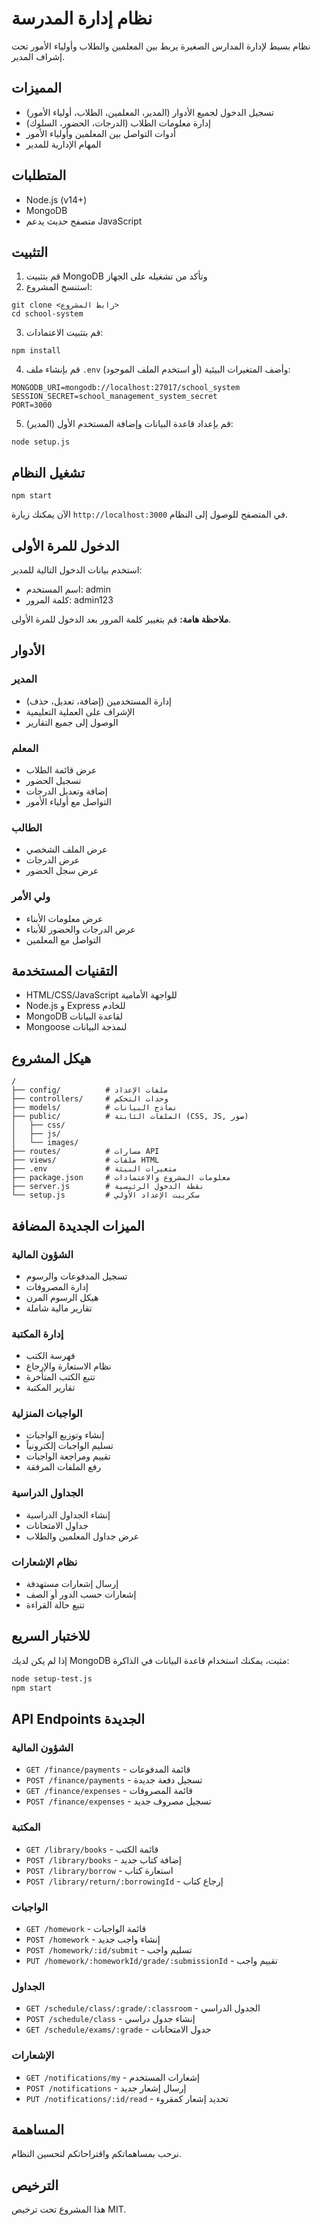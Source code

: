 # نظام إدارة المدرسة

نظام بسيط لإدارة المدارس الصغيرة يربط بين المعلمين والطلاب وأولياء الأمور تحت إشراف المدير.

## المميزات

- تسجيل الدخول لجميع الأدوار (المدير، المعلمين، الطلاب، أولياء الأمور)
- إدارة معلومات الطلاب (الدرجات، الحضور، السلوك)
- أدوات التواصل بين المعلمين وأولياء الأمور
- المهام الإدارية للمدير

## المتطلبات

- Node.js (v14+)
- MongoDB
- متصفح حديث يدعم JavaScript

## التثبيت

1. قم بتثبيت MongoDB وتأكد من تشغيله على الجهاز
2. استنسخ المشروع:
```
git clone <رابط المشروع>
cd school-system
```

3. قم بتثبيت الاعتمادات:
```
npm install
```

4. قم بإنشاء ملف `.env` (أو استخدم الملف الموجود) وأضف المتغيرات البيئية:
```
MONGODB_URI=mongodb://localhost:27017/school_system
SESSION_SECRET=school_management_system_secret
PORT=3000
```

5. قم بإعداد قاعدة البيانات وإضافة المستخدم الأول (المدير):
```
node setup.js
```

## تشغيل النظام

```
npm start
```

الآن يمكنك زيارة `http://localhost:3000` في المتصفح للوصول إلى النظام.

## الدخول للمرة الأولى

استخدم بيانات الدخول التالية للمدير:
- اسم المستخدم: admin
- كلمة المرور: admin123

**ملاحظة هامة:** قم بتغيير كلمة المرور بعد الدخول للمرة الأولى.

## الأدوار

### المدير
- إدارة المستخدمين (إضافة، تعديل، حذف)
- الإشراف على العملية التعليمية
- الوصول إلى جميع التقارير

### المعلم
- عرض قائمة الطلاب
- تسجيل الحضور
- إضافة وتعديل الدرجات
- التواصل مع أولياء الأمور

### الطالب
- عرض الملف الشخصي
- عرض الدرجات
- عرض سجل الحضور

### ولي الأمر
- عرض معلومات الأبناء
- عرض الدرجات والحضور للأبناء
- التواصل مع المعلمين

## التقنيات المستخدمة

- HTML/CSS/JavaScript للواجهة الأمامية
- Node.js و Express للخادم
- MongoDB لقاعدة البيانات
- Mongoose لنمذجة البيانات

## هيكل المشروع

```
/
├── config/          # ملفات الإعداد
├── controllers/     # وحدات التحكم
├── models/          # نماذج البيانات
├── public/          # الملفات الثابتة (CSS, JS, صور)
│   ├── css/
│   ├── js/
│   └── images/
├── routes/          # مسارات API
├── views/           # ملفات HTML
├── .env             # متغيرات البيئة
├── package.json     # معلومات المشروع والاعتمادات
├── server.js        # نقطة الدخول الرئيسية
└── setup.js         # سكريبت الإعداد الأولي
```

## الميزات الجديدة المضافة

### الشؤون المالية
- تسجيل المدفوعات والرسوم
- إدارة المصروفات
- هيكل الرسوم المرن
- تقارير مالية شاملة

### إدارة المكتبة
- فهرسة الكتب
- نظام الاستعارة والإرجاع
- تتبع الكتب المتأخرة
- تقارير المكتبة

### الواجبات المنزلية
- إنشاء وتوزيع الواجبات
- تسليم الواجبات إلكترونياً
- تقييم ومراجعة الواجبات
- رفع الملفات المرفقة

### الجداول الدراسية
- إنشاء الجداول الدراسية
- جداول الامتحانات
- عرض جداول المعلمين والطلاب

### نظام الإشعارات
- إرسال إشعارات مستهدفة
- إشعارات حسب الدور أو الصف
- تتبع حالة القراءة

## للاختبار السريع

إذا لم يكن لديك MongoDB مثبت، يمكنك استخدام قاعدة البيانات في الذاكرة:

```bash
node setup-test.js
npm start
```

## API Endpoints الجديدة

### الشؤون المالية
- `GET /finance/payments` - قائمة المدفوعات
- `POST /finance/payments` - تسجيل دفعة جديدة
- `GET /finance/expenses` - قائمة المصروفات
- `POST /finance/expenses` - تسجيل مصروف جديد

### المكتبة
- `GET /library/books` - قائمة الكتب
- `POST /library/books` - إضافة كتاب جديد
- `POST /library/borrow` - استعارة كتاب
- `POST /library/return/:borrowingId` - إرجاع كتاب

### الواجبات
- `GET /homework` - قائمة الواجبات
- `POST /homework` - إنشاء واجب جديد
- `POST /homework/:id/submit` - تسليم واجب
- `PUT /homework/:homeworkId/grade/:submissionId` - تقييم واجب

### الجداول
- `GET /schedule/class/:grade/:classroom` - الجدول الدراسي
- `POST /schedule/class` - إنشاء جدول دراسي
- `GET /schedule/exams/:grade` - جدول الامتحانات

### الإشعارات
- `GET /notifications/my` - إشعارات المستخدم
- `POST /notifications` - إرسال إشعار جديد
- `PUT /notifications/:id/read` - تحديد إشعار كمقروء

## المساهمة

نرحب بمساهماتكم واقتراحاتكم لتحسين النظام.

## الترخيص

هذا المشروع تحت ترخيص MIT.